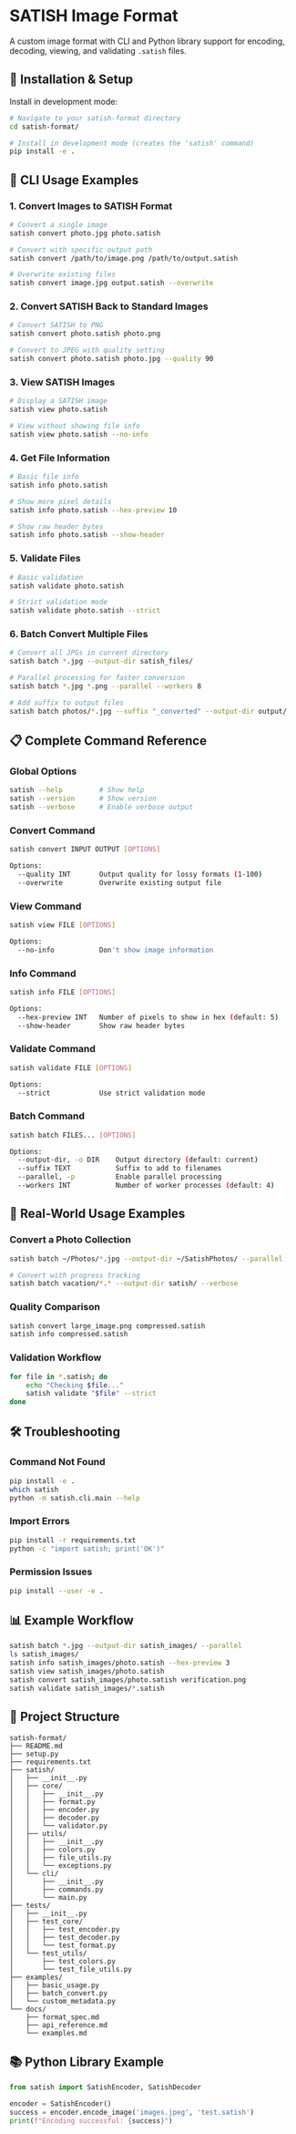 # SATISH Image Format

A custom image format with CLI and Python library support for encoding, decoding, viewing, and validating `.satish` files.

## 🔧 Installation & Setup

Install in development mode:

```bash
# Navigate to your satish-format directory
cd satish-format/

# Install in development mode (creates the 'satish' command)
pip install -e .
```

## 🚀 CLI Usage Examples

### 1. Convert Images to SATISH Format

```bash
# Convert a single image
satish convert photo.jpg photo.satish

# Convert with specific output path
satish convert /path/to/image.png /path/to/output.satish

# Overwrite existing files
satish convert image.jpg output.satish --overwrite
```

### 2. Convert SATISH Back to Standard Images

```bash
# Convert SATISH to PNG
satish convert photo.satish photo.png

# Convert to JPEG with quality setting
satish convert photo.satish photo.jpg --quality 90
```

### 3. View SATISH Images

```bash
# Display a SATISH image
satish view photo.satish

# View without showing file info
satish view photo.satish --no-info
```

### 4. Get File Information

```bash
# Basic file info
satish info photo.satish

# Show more pixel details
satish info photo.satish --hex-preview 10

# Show raw header bytes
satish info photo.satish --show-header
```

### 5. Validate Files

```bash
# Basic validation
satish validate photo.satish

# Strict validation mode
satish validate photo.satish --strict
```

### 6. Batch Convert Multiple Files

```bash
# Convert all JPGs in current directory
satish batch *.jpg --output-dir satish_files/

# Parallel processing for faster conversion
satish batch *.jpg *.png --parallel --workers 8

# Add suffix to output files
satish batch photos/*.jpg --suffix "_converted" --output-dir output/
```

## 📋 Complete Command Reference

### Global Options

```bash
satish --help         # Show help
satish --version      # Show version
satish --verbose      # Enable verbose output
```

### Convert Command

```bash
satish convert INPUT OUTPUT [OPTIONS]

Options:
  --quality INT       Output quality for lossy formats (1-100)
  --overwrite         Overwrite existing output file
```

### View Command

```bash
satish view FILE [OPTIONS]

Options:
  --no-info           Don't show image information
```

### Info Command

```bash
satish info FILE [OPTIONS]

Options:
  --hex-preview INT   Number of pixels to show in hex (default: 5)
  --show-header       Show raw header bytes
```

### Validate Command

```bash
satish validate FILE [OPTIONS]

Options:
  --strict            Use strict validation mode
```

### Batch Command

```bash
satish batch FILES... [OPTIONS]

Options:
  --output-dir, -o DIR    Output directory (default: current)
  --suffix TEXT           Suffix to add to filenames
  --parallel, -p          Enable parallel processing
  --workers INT           Number of worker processes (default: 4)
```

## 🎯 Real-World Usage Examples

### Convert a Photo Collection

```bash
satish batch ~/Photos/*.jpg --output-dir ~/SatishPhotos/ --parallel

# Convert with progress tracking
satish batch vacation/*.* --output-dir satish/ --verbose
```

### Quality Comparison

```bash
satish convert large_image.png compressed.satish
satish info compressed.satish
```

### Validation Workflow

```bash
for file in *.satish; do
    echo "Checking $file..."
    satish validate "$file" --strict
done
```

## 🛠️ Troubleshooting

### Command Not Found

```bash
pip install -e .
which satish
python -m satish.cli.main --help
```

### Import Errors

```bash
pip install -r requirements.txt
python -c "import satish; print('OK')"
```

### Permission Issues

```bash
pip install --user -e .
```

## 📊 Example Workflow

```bash
satish batch *.jpg --output-dir satish_images/ --parallel
ls satish_images/
satish info satish_images/photo.satish --hex-preview 3
satish view satish_images/photo.satish
satish convert satish_images/photo.satish verification.png
satish validate satish_images/*.satish
```

## 🧱 Project Structure

```
satish-format/
├── README.md
├── setup.py
├── requirements.txt
├── satish/
│   ├── __init__.py
│   ├── core/
│   │   ├── __init__.py
│   │   ├── format.py
│   │   ├── encoder.py
│   │   ├── decoder.py
│   │   └── validator.py
│   ├── utils/
│   │   ├── __init__.py
│   │   ├── colors.py
│   │   ├── file_utils.py
│   │   └── exceptions.py
│   └── cli/
│       ├── __init__.py
│       ├── commands.py
│       └── main.py
├── tests/
│   ├── __init__.py
│   ├── test_core/
│   │   ├── test_encoder.py
│   │   ├── test_decoder.py
│   │   └── test_format.py
│   └── test_utils/
│       ├── test_colors.py
│       └── test_file_utils.py
├── examples/
│   ├── basic_usage.py
│   ├── batch_convert.py
│   └── custom_metadata.py
└── docs/
    ├── format_spec.md
    ├── api_reference.md
    └── examples.md
```

## 📚 Python Library Example

```python
from satish import SatishEncoder, SatishDecoder

encoder = SatishEncoder()
success = encoder.encode_image('images.jpeg', 'test.satish')
print(f"Encoding successful: {success}")
```
